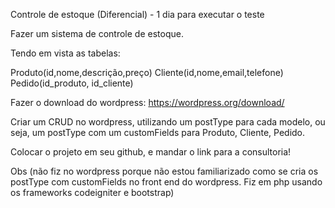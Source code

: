 Controle de estoque (Diferencial) - 1 dia para executar o teste

Fazer um sistema de controle de estoque.

Tendo em vista as tabelas:

Produto(id,nome,descrição,preço)
Cliente(id,nome,email,telefone)
Pedido(id_produto, id_cliente)

Fazer o download do wordpress: https://wordpress.org/download/

Criar um CRUD no wordpress, utilizando um postType para cada modelo, ou seja, um postType com um customFields para Produto, Cliente, Pedido.


Colocar o projeto em seu github, e mandar o link para a consultoria!

Obs (não fiz no wordpress porque não estou familiarizado como se cria os postType com customFields no front end do wordpress. Fiz em php usando os frameworks codeigniter e bootstrap)